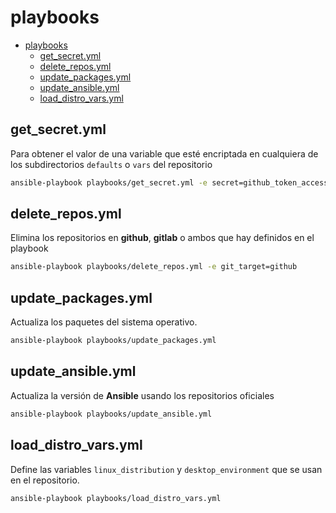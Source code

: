 # playbooks

- [playbooks](#playbooks)
  - [get_secret.yml](#get_secretyml)
  - [delete_repos.yml](#delete_reposyml)
  - [update_packages.yml](#update_packagesyml)
  - [update_ansible.yml](#update_ansibleyml)
  - [load_distro_vars.yml](#load_distro_varsyml)

## get_secret.yml

Para obtener el valor de una variable que esté encriptada en cualquiera de los subdirectorios `defaults` o `vars` del repositorio

```bash
ansible-playbook playbooks/get_secret.yml -e secret=github_token_access --ask-vault-pass
```

## delete_repos.yml

Elimina los repositorios en **github**, **gitlab** o ambos que hay definidos en el playbook

```bash
ansible-playbook playbooks/delete_repos.yml -e git_target=github
```

## update_packages.yml

Actualiza los paquetes del sistema operativo.

```bash
ansible-playbook playbooks/update_packages.yml
```

## update_ansible.yml

Actualiza la versión de **Ansible** usando los repositorios oficiales

```bash
ansible-playbook playbooks/update_ansible.yml
```

## load_distro_vars.yml

Define las variables `linux_distribution` y `desktop_environment` que se usan en el repositorio.

```bash
ansible-playbook playbooks/load_distro_vars.yml
```

